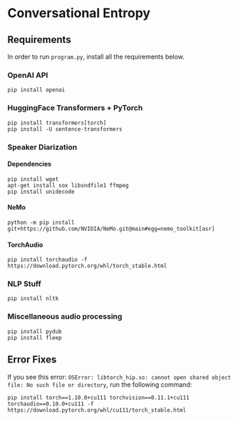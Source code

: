 # Conversational Entropy

## Requirements

In order to run `program.py`, install all the requirements below.

### OpenAI API

```shell
pip install openai
```

### HuggingFace Transformers + PyTorch

```shell
pip install transformers[torch]
pip install -U sentence-transformers
```

### Speaker Diarization

#### Dependencies

```shell
pip install wget
apt-get install sox libsndfile1 ffmpeg
pip install unidecode
```

#### NeMo

```shell
python -m pip install git+https://github.com/NVIDIA/NeMo.git@main#egg=nemo_toolkit[asr]
```

#### TorchAudio

```shell
pip install torchaudio -f https://download.pytorch.org/whl/torch_stable.html
```

### NLP Stuff

```shell
pip install nltk
```

### Miscellaneous audio processing

```shell
pip install pydub
pip install fleep
```

## Error Fixes

If you see this error: `OSError: libtorch_hip.so: cannot open shared object file: No such file or directory`, run the following command:

```shell
pip install torch==1.10.0+cu111 torchvision==0.11.1+cu111 torchaudio==0.10.0+cu111 -f https://download.pytorch.org/whl/cu111/torch_stable.html
```
